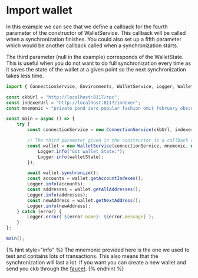 # Import wallet

In this example we can see that we define a callback for the fourth parameter of the constructor of WalletService. This callback will be called when a synchronization finishes. You could also set up a fifth parameter which would be another callback called when a synchronization starts.

The third parameter (null in the example) corresponds of the WalletState. This is useful when you do not want to do full synchronization every time as it saves the state of the wallet at a given point so the next synchronization takes less time.

```typescript
import { ConnectionService, Environments, WalletService, Logger, WalletState } from "../src";

const ckbUrl = "http://localhost:8117/rpc";
const indexerUrl = "http://localhost:8117/indexer";
const mnemonic = "private pond zero popular fashion omit february obscure pattern city camp pistol";

const main = async () => {
    try {
        const connectionService = new ConnectionService(ckbUrl, indexerUrl, Environments.Testnet);

        // The third parameter given in the constructor is a callback called when a synchronize finishes
        const wallet = new WalletService(connectionService, mnemonic, null, async (walletState: WalletState) => {
            Logger.info("Got wallet State:");
            Logger.info(walletState);
        });

        await wallet.synchronize();
        const accounts = wallet.getAccountIndexes();
        Logger.info(accounts);
        const addresses = wallet.getAllAddresses();
        Logger.info(addresses);
        const newAddress = wallet.getNextAddress();
        Logger.info(newAddress);
    } catch (error) {
        Logger.error(`${error.name}: ${error.message}`);
    }
};

main();
```

{% hint style="info" %}
The mnemonic provided here is the one we used to test and contains lots of transactions. This also means that the synchronization will last a lot. If you want you can create a new wallet and send you ckb through the [faucet](https://faucet.nervos.org/).
{% endhint %}
